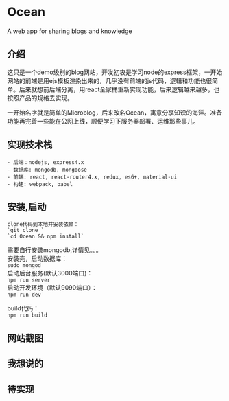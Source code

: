 # Ocean
A web app for sharing blogs and knowledge

## 介绍

这只是一个demo级别的blog网站，开发初衷是学习node的express框架，一开始网站的前端是用ejs模板渲染出来的，几乎没有前端的js代码，逻辑和功能也很简单。后来就想前后端分离，用react全家桶重新实现功能，后来逻辑越来越多，也按照产品的规格去实现。

一开始名字就是简单的Microblog，后来改名Ocean，寓意分享知识的海洋。准备功能再完善一些能在公网上线，顺便学习下服务器部署、运维那些事儿。

## 实现技术栈

	- 后端：nodejs, express4.x  
	- 数据库: mongodb, mongoose  
	- 前端: react, react-router4.x, redux, es6+, material-ui  
	- 构建: webpack, babel  
	
## 安装,启动

	clone代码到本地并安装依赖：  
	`git clone `  
	`cd Ocean && npm install`  
  需要自行安装mongodb,详情见。。。  
  安装完，启动数据库：  
  `sudo mongod`  
  启动后台服务(默认3000端口)：  
  `npm run server`  
  启动开发环境（默认9090端口）：  
  `npm run dev`  
  
  build代码：  
  `npm run build`  
	
## 网站截图
	
## 我想说的

## 待实现
